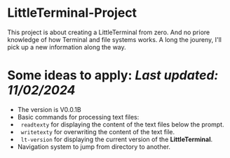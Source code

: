 # LittleTerminal-Project
This project is about creating a LittleTerminal from zero. And no priore knowledge of how Terminal and file systems works. A long the joureny, I'll pick up a new information along the way. 

# Some ideas to apply: *Last updated: 11/02/2024*
-  The version is V0.0.1B
-  Basic commands for processing text files:
  -  ``` readtexty``` for displaying the content of the text files below the prompt.
  -  ``` writetexty``` for overwriting the content of the text file.
  -  ``` lt-version``` for displaying the current version of the **LittleTerminal**.
- Navigation system to jump from directory to another.
